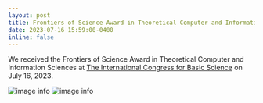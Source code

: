 ```yaml
---
layout: post
title: Frontiers of Science Award in Theoretical Computer and Information Sciences
date: 2023-07-16 15:59:00-0400
inline: false
---
```


We received the Frontiers of Science Award in Theoretical Computer and Information Sciences at [The International Congress for Basic Science](https://www.icbs.cn/en/web/index/18009_1581229__) on July 16, 2023.

![image info](https://li-kan.github.io/assets/img/ICBSaward01.jpg)
![image info](https://li-kan.github.io/assets/img/ICBSaward02.jpg)
